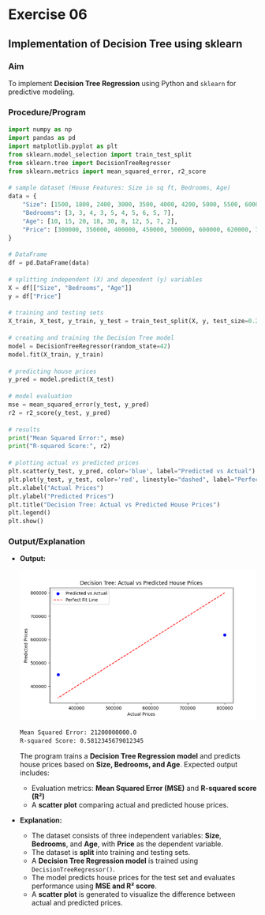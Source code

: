 # Exercise 06  

## Implementation of Decision Tree using sklearn  

### Aim  

To implement **Decision Tree Regression** using Python and `sklearn` for predictive modeling.  

### Procedure/Program  

```python
import numpy as np
import pandas as pd
import matplotlib.pyplot as plt
from sklearn.model_selection import train_test_split
from sklearn.tree import DecisionTreeRegressor
from sklearn.metrics import mean_squared_error, r2_score

# sample dataset (House Features: Size in sq ft, Bedrooms, Age)
data = {
    "Size": [1500, 1800, 2400, 3000, 3500, 4000, 4200, 5000, 5500, 6000],
    "Bedrooms": [3, 3, 4, 3, 5, 4, 5, 6, 5, 7],
    "Age": [10, 15, 20, 18, 30, 8, 12, 5, 7, 2],
    "Price": [300000, 350000, 400000, 450000, 500000, 600000, 620000, 750000, 800000, 900000]
}

# DataFrame
df = pd.DataFrame(data)

# splitting independent (X) and dependent (y) variables
X = df[["Size", "Bedrooms", "Age"]]
y = df["Price"]

# training and testing sets
X_train, X_test, y_train, y_test = train_test_split(X, y, test_size=0.2, random_state=42)

# creating and training the Decision Tree model
model = DecisionTreeRegressor(random_state=42)
model.fit(X_train, y_train)

# predicting house prices
y_pred = model.predict(X_test)

# model evaluation
mse = mean_squared_error(y_test, y_pred)
r2 = r2_score(y_test, y_pred)

# results
print("Mean Squared Error:", mse)
print("R-squared Score:", r2)

# plotting actual vs predicted prices
plt.scatter(y_test, y_pred, color='blue', label="Predicted vs Actual")
plt.plot(y_test, y_test, color='red', linestyle="dashed", label="Perfect Fit Line")  
plt.xlabel("Actual Prices")
plt.ylabel("Predicted Prices")
plt.title("Decision Tree: Actual vs Predicted House Prices")
plt.legend()
plt.show()
```

### Output/Explanation

- **Output:**

  ![Decision Tree Regression model](image.png)

  ```bash
  Mean Squared Error: 21200000000.0
  R-squared Score: 0.5812345679012345
  ```

  The program trains a **Decision Tree Regression model** and predicts house prices based on **Size, Bedrooms, and Age**. Expected output includes:  
  - Evaluation metrics: **Mean Squared Error (MSE)** and **R-squared score (R²)**  
  - A **scatter plot** comparing actual and predicted house prices.  

- **Explanation:**  
  - The dataset consists of three independent variables: **Size**, **Bedrooms**, and **Age**, with **Price** as the dependent variable.  
  - The dataset is **split** into training and testing sets.  
  - A **Decision Tree Regression model** is trained using `DecisionTreeRegressor()`.  
  - The model predicts house prices for the test set and evaluates performance using **MSE and R² score**.  
  - A **scatter plot** is generated to visualize the difference between actual and predicted prices.
